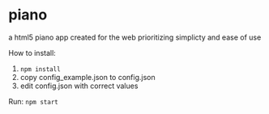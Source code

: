# piano
a html5 piano app created for the web
prioritizing simplicty and ease of use


How to install:
1. `npm install`
2. copy config_example.json to config.json
3. edit config.json with correct values

Run:
`npm start`


